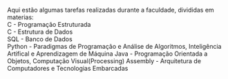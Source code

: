 Aqui estão algumas tarefas realizadas durante a faculdade, divididas em materias:  
C - Programação Estruturada  
C - Estrutura de Dados  
SQL - Banco de Dados  
Python - Paradigmas de Programação e Análise de Algoritmos, Inteligência Artifical e Aprendizagem de Máquina
Java - Programação Orientada a Objetos, Computação Visual(Processing)
Assembly - Arquitetura de Computadores e Tecnologias Embarcadas
 
